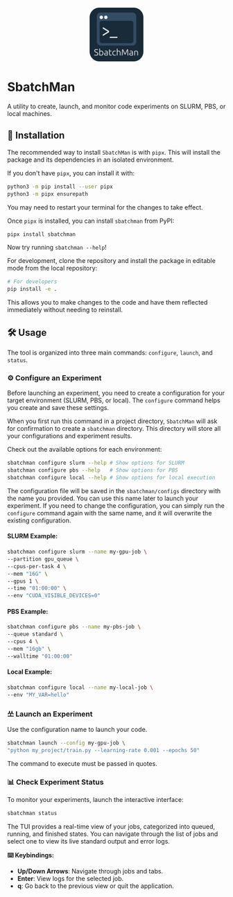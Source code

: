 <p align="center">
    <img src="https://raw.githubusercontent.com/LorenzoPichetti/SbatchMan/refs/heads/rewrite/docs/sbatchman.png" alt="SbatchMan" width="124">
<p>

# SbatchMan
A utility to create, launch, and monitor code experiments on SLURM, PBS, or local machines.

## 🚀 Installation

The recommended way to install `SbatchMan` is with `pipx`. This will install the package and its dependencies in an isolated environment.

If you don't have `pipx`, you can install it with:
```bash
python3 -m pip install --user pipx
python3 -m pipx ensurepath
```
You may need to restart your terminal for the changes to take effect.

Once `pipx` is installed, you can install `sbatchman` from PyPI:
```bash
pipx install sbatchman
```

Now try running `sbatchman --help`!

For development, clone the repository and install the package in editable mode from the local repository:
```bash
# For developers
pip install -e .
```
This allows you to make changes to the code and have them reflected immediately without needing to reinstall.

## 🛠️ Usage

The tool is organized into three main commands: `configure`, `launch`, and `status`.

### ⚙️ Configure an Experiment
Before launching an experiment, you need to create a configuration for your target environment (SLURM, PBS, or local). The `configure` command helps you create and save these settings.

When you first run this command in a project directory, `SbatchMan` will ask for confirmation to create a `sbatchman` directory. This directory will store all your configurations and experiment results.

Check out the available options for each environment:
```bash
sbatchman configure slurm --help # Show options for SLURM
sbatchman configure pbs --help   # Show options for PBS
sbatchman configure local --help # Show options for local execution
```

The configuration file will be saved in the `sbatchman/configs` directory with the name you provided. You can use this name later to launch your experiment. If you need to change the configuration, you can simply run the `configure` command again with the same name, and it will overwrite the existing configuration.

#### SLURM Example:

```bash
sbatchman configure slurm --name my-gpu-job \
--partition gpu_queue \
--cpus-per-task 4 \
--mem "16G" \
--gpus 1 \
--time "01:00:00" \
--env "CUDA_VISIBLE_DEVICES=0"
```

#### PBS Example:
```bash
sbatchman configure pbs --name my-pbs-job \
--queue standard \
--cpus 4 \
--mem "16gb" \
--walltime "01:00:00"
```

#### Local Example:
```bash
sbatchman configure local --name my-local-job \
--env "MY_VAR=hello"
```

### 쏘 Launch an Experiment

Use the configuration name to launch your code.
```bash
sbatchman launch --config my-gpu-job \
"python my_project/train.py --learning-rate 0.001 --epochs 50"
```

The command to execute must be passed in quotes.

### 📊 Check Experiment Status

To monitor your experiments, launch the interactive interface:
```bash
sbatchman status
```

The TUI provides a real-time view of your jobs, categorized into queued, running, and finished states. You can navigate through the list of jobs and select one to view its live standard output and error logs.

**⌨️ Keybindings:**
- **Up/Down Arrows**: Navigate through jobs and tabs.
- **Enter**: View logs for the selected job.
- **q**: Go back to the previous view or quit the application.